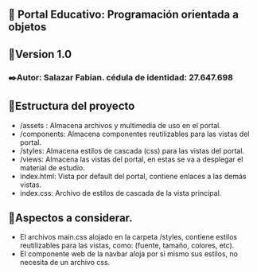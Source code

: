 ## :dart: Portal Educativo: Programación orientada a objetos

## :triangular_flag_on_post:Version 1.0

### :black_nib:Autor: Salazar Fabian. cédula de identidad: 27.647.698

## :page_facing_up:Estructura del proyecto

- /assets : Almacena archivos y multimedia de uso en el portal.
- /components: Almacena componentes reutilizables para las vistas del portal.
- /styles: Almacena estilos de cascada (css) para las vistas del portal.
- /views: Almacena las vistas del portal, en estas se va a desplegar el material de estudio.
- index.html: Vista por default del portal, contiene enlaces a las demás vistas.
- index.css: Archivo de estilos de cascada de la vista principal.

## :red_circle:Aspectos a considerar.

- El archivos main.css alojado en la carpeta /styles, contiene estilos reutilizables para las vistas, como: (fuente, tamaño, colores, etc).
- El componente web de la navbar aloja por si mismo sus estilos, no necesita de un archivo css.
